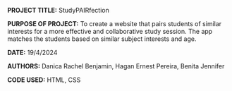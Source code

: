 **PROJECT TITLE:** StudyPAIRfection


**PURPOSE OF PROJECT:** To create a website that pairs students of similar interests for a more effective and collaborative study session. The app matches the students based on similar subject interests and age. 


**DATE:** 19/4/2024


**AUTHORS:** Danica Rachel Benjamin, Hagan Ernest Pereira, Benita Jennifer


**CODE USED:** HTML, CSS
